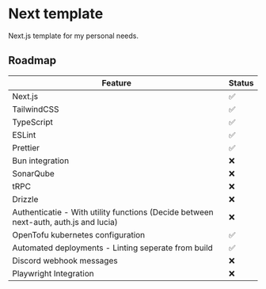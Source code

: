 # Next template

Next.js template for my personal needs.

## Roadmap

| Feature                                                                              | Status |
| ------------------------------------------------------------------------------------ | ------ |
| Next.js                                                                              | ✅     |
| TailwindCSS                                                                          | ✅     |
| TypeScript                                                                           | ✅     |
| ESLint                                                                               | ✅     |
| Prettier                                                                             | ✅     |
| Bun integration                                                                      | ❌️    |
| SonarQube                                                                            | ❌️    |
| tRPC                                                                                 | ❌️    |
| Drizzle                                                                              | ❌️    |
| Authenticatie - With utility functions (Decide between next-auth, auth.js and lucia) | ❌️    |
| OpenTofu kubernetes configuration                                                    | ✅     |
| Automated deployments - Linting seperate from build                                  | ✅     |
| Discord webhook messages                                                             | ❌️    |
| Playwright Integration                                                               | ❌️    |
